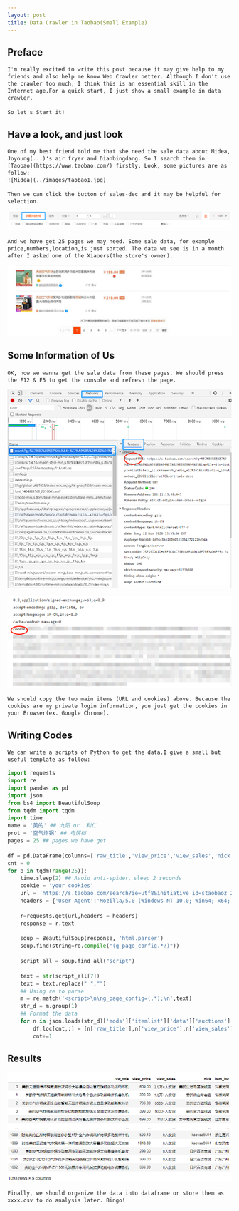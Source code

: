 ```yaml
---
layout: post
title: Data Crawler in Taobao(Small Example)
---
```

## Preface
    I'm really excited to write this post because it may give help to my friends and also help me know Web Crawler better. Although I don't use the crawler too much, I think this is an essential skill in the Internet age.For a quick start, I just show a small example in data crawler.

    So let's Start it!

## Have a look, and just look

    One of my best friend told me that she need the sale data about Midea, Joyoung(...)'s air fryer and Dianbingdang. So I search them in [Taobao](https://www.taobao.com/) firstly. Look, some pictures are as follow:
    ![Midea](../images/taobao1.jpg)

    Then we can click the button of sales-dec and it may be helpful for selection.

![Midea](../images/taobao3.jpg)

    And we have get 25 pages we may need. Some sale data, for example price,numbers,location,is just sorted. The data we see is in a month after I asked one of the Xiaoers(the store's owner). 

![Midea](../images/taobao2.jpg)

## Some Information of Us
    OK, now we wanna get the sale data from these pages. We should press the F12 & F5 to get the console and refresh the page.


![Midea](../images/url_and_cookie.jpg)


![Midea](../images/cookie.jpg)


    We should copy the two main items (URL and cookies) above. Because the cookies are my private login information, you just get the cookies in your Browser(ex. Google Chrome).

## Writing Codes 

    We can write a scripts of Python to get the data.I give a small but useful template as follow:
```python
import requests
import re
import pandas as pd
import json
from bs4 import BeautifulSoup
from tqdm import tqdm
import time
name = '美的' ## 九阳 or  利仁
prot = '空气炸锅' ## 电饼档
pages = 25 ## pages we have get 

df = pd.DataFrame(columns=['raw_title','view_price','view_sales','nick','item_loc'])
cnt = 0
for p in tqdm(range(25)):
    time.sleep(2) ## Avoid anti-spider，sleep 2 seconds
    cookie = 'your cookies'
    url = 'https://s.taobao.com/search?ie=utf8&initiative_id=staobaoz_20201120&stats_click=search_radio_all%3A1&js=1&imgfile=&q={0}+{1}&suggest=history_2&_input_charset=utf-8&wq=&suggest_query=&source=suggest&bcoffset=0&p4ppushleft=%2C44&style=list&sort=sale-desc&s={2}'.format(name,prot,p*44)
    headers = {'User-Agent':'Mozilla/5.0 (Windows NT 10.0; Win64; x64; rv:82.0) Gecko/20100101 Firefox/82.0','Cookie': cookie}

    r=requests.get(url,headers = headers)
    response = r.text

    soup = BeautifulSoup(response, 'html.parser')
    soup.find(string=re.compile("(g_page_config.*?)"))

    script_all = soup.find_all("script")

    text = str(script_all[7])
    text = text.replace(" ","")
    ## Using re to parse 
    m = re.match('<script>\n\ng_page_config=(.*);\n',text)
    str_d = m.group(1)
    ## Format the data
    for n in json.loads(str_d)['mods']['itemlist']['data']['auctions']:
        df.loc[cnt,:] = [n['raw_title'],n['view_price'],n['view_sales'],n['nick'],n['item_loc']]
        cnt+=1
```

## Results
![Midea](../images/results.jpg)

    Finally, we should organize the data into dataframe or store them as xxxx.csv to do analysis later. Bingo!

